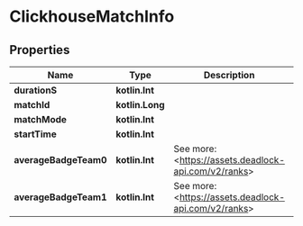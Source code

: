 
# ClickhouseMatchInfo

## Properties
| Name | Type | Description | Notes |
| ------------ | ------------- | ------------- | ------------- |
| **durationS** | **kotlin.Int** |  |  |
| **matchId** | **kotlin.Long** |  |  |
| **matchMode** | **kotlin.Int** |  |  |
| **startTime** | **kotlin.Int** |  |  |
| **averageBadgeTeam0** | **kotlin.Int** | See more: &lt;https://assets.deadlock-api.com/v2/ranks&gt; |  [optional] |
| **averageBadgeTeam1** | **kotlin.Int** | See more: &lt;https://assets.deadlock-api.com/v2/ranks&gt; |  [optional] |



